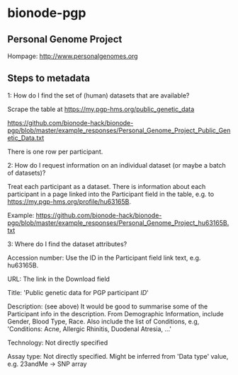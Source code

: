 # bionode-pgp

Personal Genome Project
-----------------------

Hompage: http://www.personalgenomes.org

Steps to metadata
-----------------

1: How do I find the set of (human) datasets that are available?

Scrape the table at https://my.pgp-hms.org/public_genetic_data

https://github.com/bionode-hack/bionode-pgp/blob/master/example_responses/Personal_Genome_Project_Public_Genetic_Data.txt

There is one row per participant.

2: How do I request information on an individual dataset (or maybe a batch of datasets)?

Treat each participant as a dataset. There is information about each participant in a page linked into the Participant field in the table, e.g. to https://my.pgp-hms.org/profile/hu63165B.

Example: https://github.com/bionode-hack/bionode-pgp/blob/master/example_responses/Personal_Genome_Project_hu63165B.txt

3: Where do I find the dataset attributes?

Accession number: Use the ID in the Participant field link text, e.g. hu63165B.

URL: The link in the Download field

Title: 'Public genetic data for PGP participant _ID_'

Description: (see above) It would be good to summarise some of the Participant info in the description. From Demographic Information, include Gender, Blood Type, Race. Also include the list of Conditions, e.g,  'Conditions:  Acne, Allergic Rhinitis, Duodenal Atresia, ...'
 
Technology: Not directly specified

Assay type: Not directly specified. Might be inferred from 'Data type' value, e.g. 23andMe -> SNP array